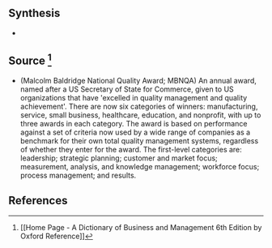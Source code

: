 ## Synthesis
- 
## Source [^1]
- (Malcolm Baldridge National Quality Award; MBNQA) An annual award, named after a US Secretary of State for Commerce, given to US organizations that have 'excelled in quality management and quality achievement'. There are now six categories of winners: manufacturing, service, small business, healthcare, education, and nonprofit, with up to three awards in each category. The award is based on performance against a set of criteria now used by a wide range of companies as a benchmark for their own total quality management systems, regardless of whether they enter for the award. The first-level categories are: leadership; strategic planning; customer and market focus; measurement, analysis, and knowledge management; workforce focus; process management; and results.
## References

[^1]: [[Home Page - A Dictionary of Business and Management 6th Edition by Oxford Reference]]